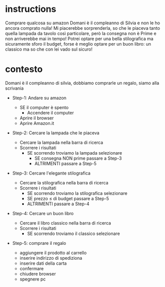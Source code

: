 # instructions

Comprare qualcosa su amazon Domani è il compleanno di Silvia e non le ho ancora comprato nulla! Mi piacerebbe sorprenderla, so che le piaceva tanto quella lampada da tavolo così particolare, però la consegna non è Prime e non arriverebbe mai in tempo! Potrei optare per una bella stilografica ma sicuramente sforo il budget, forse è meglio optare per un buon libro: un classico ma so che con lei vado sul sicuro!

# contesto

Domani è il compleanno di silvia, dobbiamo comprarle un regalo, siamo alla scrivania


- Step-1: Andare su amazon
    - SE il computer è spento
        - Accendere il computer
    - Aprire il browser
    - Aprire Amazon.it

- Step-2: Cercare la lampada che le piaceva
    - Cercare la lampada nella barra di ricerca
    - Scorrere i risultati
        - SE scorrendo troviamo la lampada selezionare
            - SE consegna NON prime passare a Step-3
            - ALTRIMENTI passare a Step-5

- Step-3: Cercare l'elegante stilografica
    - Cercare la stilografica nella barra di ricerca
    - Scorrere i risultati
        - SE scorrendo troviamo la stilografica selezionare
        - SE prezzo ≤ di budget passare a Step-5
        - ALTRIMENTI passare a Step-4

- Step-4: Cercare un buon libro
    - Cercare il libro classico nella barra di ricerca
    - Scorrere i risultati
        - SE scorrendo troviamo il classico selezionare

- Step-5: comprare il regalo
    - aggiungere il prodotto al carrello
    - inserire indirizzo di spediziona
    - inserire dati della carta
    - confermare
    - chiudere browser
    - spegnere pc